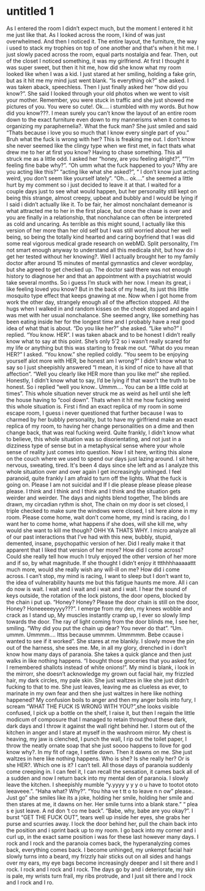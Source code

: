 
# untitled 1


As I entered the room I didn’t expect much, but the moment I entered it hit me just like that. As I looked across the room, I kind of was just overwhelmed. And then I noticed it. The entire layout, the furniture, the way i used to stack my trophies on top of one another and that's when it hit me. I just slowly paced across the room, equal parts nostalgia and fear. Then, out of the closet I noticed something, it was my girlfriend. At first I thought it was super sweet, but then it hit me, how did she know what my room looked like when I was a kid. I just stared at her smiling, holding a fake grin, but as it hit me my mind just went blank. “Is everything ok?” she asked. I was taken aback, speechless. Then I just finally asked her “how did you know?”. She said I looked through your old photos when we went to visit your mother. Remember, you were stuck in traffic and she just showed me pictures of you. You were so cute!. Ok…. i stumbled with my words. But how did you know???. I mean surely you can’t know the layout of an entire room down to the exact furniture even down to my mannerisms when it comes to organizing my paraphernelia?. What the fuck man? She just smiled and said “Thats because i love you so much that I know every single part of you.” Bruh what the fuck is wrong with her? This is freaking me out. I don’t know she never seemed like the clingy type when we first met, in fact thats what drew me to her at first you know? Having to chase something. This all struck me as a little odd. I asked her “honey, are you feeling alright?”, “”I’m feeling fine babe why?”. “Oh umm what the fuck happened to you? Why are you acting like this?” “acting like what she asked?”, “ I don’t know just acting weird, you don’t seem like yourself lately”. “Oh… ok….” she seemed a little hurt by my comment so i just decided to leave it at that. I waited for a couple days just to see what would happen, but her personality still kept on being this strange, almost creepy, upbeat and bubbly and I would be lying if I said i didn’t actually like it. To be fair, her almost nonchalant demeanor is what attracted me to her in the first place, but once the chase is over and you are finally in a relationship, that nonchalance can often be interpreted as cold and uncaring. As terrible as this might sound, I actually like this version of her more than her old self but I was still worried about her well being, so being the totally kind hearted and caring boyfriend that I was did some real vigorous medical grade research on webMD. Split personality, I’m not smart enough anyway to understand all this medicala shit, but how do i get her tested without her knowing?. Well I actually brought her to my family doctor after around 15 minutes of mental gymnastics and clever wordplay, but she agreed to get checked up. The doctor said there was not enough history to diagnose her and that an appointment with a psychiatrist would take several months. So i guess I’m stuck with her now. I mean its great, i like feeling loved you know? But in the back of my head, its just this little mosquito type effect that keeps gnawing at me. Now when I got home from work the other day, strangely enough all of the affection stopped. All the hugs when I walked in and random kisses on the cheek stopped and again I was met with her usual nonchalance. She seemed angry, like something has been eating inside her for the longest time and I probably have a real good idea of what that is about. “Do you like her?” she asked. “Like who?” I replied. “You know. HER”. I was taken aback and to be honest I didn’t really know what to say at this point. She’s only 5’2 so i wasn’t really scared for my life or anything but this was starting to freak me out. “What do you mean HER?” I asked. “You know.” she replied coldly. “You seem to be enjoying yourself alot more with HER, be honest am I wrong?” I didn’t know what to say so I just sheepishly answered  “I mean, it is kind of nice to have all that affection”. “Well you clearly like HER more than you like me!” she replied. Honestly, I didn’t know what to say, I’d be lying if that wasn’t the truth to be honest. So i replied “well you know.. Ummm…. You can be a little cold at times”. This whole situation never struck me as weird as hell until she left the house having to “cool down”. Thats when it hit me how fucking weird this whole situation is. First i find an exact replica of my room in some escape room, I guess i never questioned that further because I was to charmed by her bubbly personality, but to have my girlfriend make an exact replica of my room, to having her change personalities on a dime and then change back, that was real fucking weird. Quite frankly, I didn’t know what to believe, this whole situation was so disorientating, and not just in a dizziness type of sense but in a metaphysical sense where your whole sense of reality just comes into question. Now I sit here, writing this alone on the couch where we used to spend our days just lazing around. I sit here, nervous, sweating, tired. It's been 4 days since she left and as I analyze this whole situation over and over again I get increasingly unhinged. I feel paranoid, quite frankly I am afraid to turn off the lights. What the fuck is going on. Please I am not suicidal and If I die please please please please please. I think and I think and I think and I think and the situation gets weirder and weirder. The days and nights blend together, The blinds are drawn, my circadian rythm is shot, The chain on my door is set closed, I triple checked to make sure the windows were closed, I sit here alone in my room. Please come home, wait don’t come home, my mind is racing, do I want her to come home, what happens if she does, will she kill me, why would she want to kill me though? OHH YA THATS WHY. I micro analyze all of our past interactions that I’ve had with this new, bubbly, stupid, demented, insane, psychopathic version of her. Did I really make it that apparent that I liked that version of her more? How did I come across? Could she really tell how much I truly enjoyed the other version of her more and if so, by what magnitude. If she thought I didn’t enjoy it ttthhhhaaaaattt much more, would she really wish any will-ill on me? How did i come across. I can’t stop, my mind is racing, I want to sleep but I don’t want to, the idea of vulnerability haunts me but this fatigue haunts me more. All i can do now is wait. I wait and i wait and i wait and i wait. I hear the sound of keys outside, the rotation of the lock pistons, the door opens, blocked by the chain i put up. “Honey? Honey? Please the door chain is still on the door, Honey? Honeeeeeyyyy???”. I emerge from my den, my knees wobble and crack as I stand up, My muscles instantly cramp up, I ever so slowly limp towards the door. The ray of light coming from the door blinds me, I see her, smiling. “Why did you put the chain up dear? You never do that”. “Um. ummm. Ummmm…. Ittss because ummmm. Ummmmm. Bebe ccause i wanted to see if it worked”. She stares at me blankly. I slowly move the pin out of the harness, she sees me. Me, in all my glory, drenched in i don’t know how many days of paranoia. She takes a quick glance and then just walks in like nothing happens. “I bought those groceries that you asked for, I remembered shallots instead of white onions!”. My mind is blank, i look in the  mirrorr, she doesn’t acknowledge my grown out facial hair, my frizzled hair, my dark circles, my pale skin. She just waltzes in like she just didn’t fucking to that to me. She just leaves, leaving me as clueless as ever, to marinate in my own fear and then she just waltzes in here like nothing happened? My confusion boils to anger and then my anger boils into fury, I scream “WHAT THE FUCK IS WRONG WITH YOU?”,she looks visible confused, I pick up a bottle on the shelf, I raise it, but then I regain the little modicum of composure that I managed to retain throughout these dark, dark days and I throw it against the wall right behind her. I storm out of the kitchen in anger and I stare at myself in the washroom mirror. My chest is heaving, my jaw is clenched, I punch the wall, I rip out the toilet paper, I throw the neatly ornate soap that she just soooo happens to llove for god know why?. In my fit of rage, I settle down. Then it dawns on me. She just waltzes in here like nothing happens. Who is she? Is she really her? Or is she HER?. Which one is it? I can’t tell. All those days of paranoia suddenly come creeping in. I can feel it, I can recall the sensation, it cames back all of a sudden and now I return back into my mental den of paranoia. I slowly leave the kitchen. I sheepishly mumble “y.yyyy y y y o u have to  tootot ototo leeaveee.”. “Haha what? Why?”. “You hha ve t tt o to leave n n ow” please.. Just go” she smiles like its a joke, holding her smile, holding her smile and then stares at me, it dawns  on her. Her smile turns into a blank stare.” “ plea s e just leave. A nd don ‘t co me back”. “Babe, why, babe are you okay?”. I burst “GET THE FUCK OUT”, tears well up inside her eyes, she grabs her purse and scurries away. I lock the door behind her, pull the chain back into the position and i sprint back up to my room. I go back into my corner and i curl up, in the exact same position i was for these last however many days. I rock and I rock and the paranoia comes back, the hyperanalyzing comes back, everything comes back. I become unhinged, my unkempt facial hair slowly turns into a beard, my frizzly hair sticks out on all sides and hangs over my ears, my eye bags become increasingly deeper and I sit there and I rock. I rock and I rock and I rock. The days go by and i deteriorate, my skin is pale, my wrists turn frail, my ribs protrude, and I just sit there and I rock and I rock and I ro.
